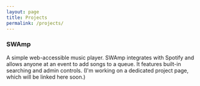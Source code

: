 ```yaml
---
layout: page
title: Projects
permalink: /projects/
---
```


### SWAmp
A simple web-accessible music player. SWAmp integrates with Spotify and allows anyone at an event to add songs to a queue. It features built-in searching and admin controls. (I'm working on a dedicated project page, which will be linked here soon.)
